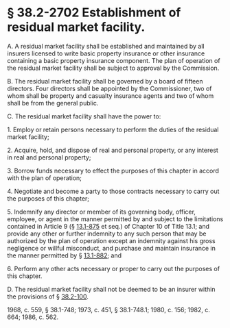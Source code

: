 # § 38.2-2702 Establishment of residual market facility.

<p>A. A residual market facility shall be established and maintained by all insurers licensed to write basic property insurance or other insurance containing a basic property insurance component. The plan of operation of the residual market facility shall be subject to approval by the Commission.</p><p>B. The residual market facility shall be governed by a board of fifteen directors. Four directors shall be appointed by the Commissioner, two of whom shall be property and casualty insurance agents and two of whom shall be from the general public.</p><p>C. The residual market facility shall have the power to:</p><p>1. Employ or retain persons necessary to perform the duties of the residual market facility;</p><p>2. Acquire, hold, and dispose of real and personal property, or any interest in real and personal property;</p><p>3. Borrow funds necessary to effect the purposes of this chapter in accord with the plan of operation;</p><p>4. Negotiate and become a party to those contracts necessary to carry out the purposes of this chapter;</p><p>5. Indemnify any director or member of its governing body, officer, employee, or agent in the manner permitted by and subject to the limitations contained in Article 9 (§ <a href='http://law.lis.virginia.gov/vacode/13.1-875/'>13.1-875</a> et seq.) of Chapter 10 of Title 13.1; and provide any other or further indemnity to any such person that may be authorized by the plan of operation except an indemnity against his gross negligence or willful misconduct, and purchase and maintain insurance in the manner permitted by § <a href='http://law.lis.virginia.gov/vacode/13.1-882/'>13.1-882</a>; and</p><p>6. Perform any other acts necessary or proper to carry out the purposes of this chapter.</p><p>D. The residual market facility shall not be deemed to be an insurer within the provisions of § <a href='http://law.lis.virginia.gov/vacode/38.2-100/'>38.2-100</a>.</p><p>1968, c. 559, § 38.1-748; 1973, c. 451, § 38.1-748.1; 1980, c. 156; 1982, c. 664; 1986, c. 562.</p>